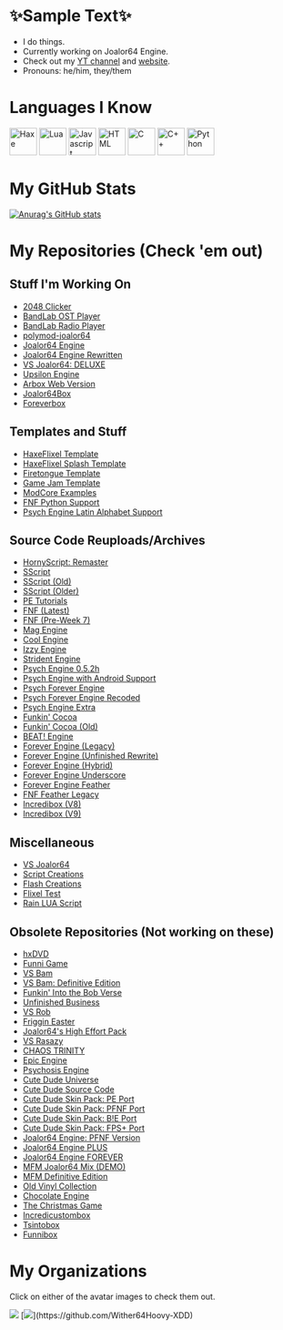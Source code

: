 # ✨Sample Text✨
* I do things.
* Currently working on Joalor64 Engine.
* Check out my [YT channel](https://www.youtube.com/channel/UC4tRMRL_iAHX5n1qQpHibfg) and [website](https://sites.google.com/view/joalor64official-net6-deez/home).
* Pronouns: he/him, they/them
# Languages I Know <br>
<img title="Haxe" src="https://cdn.jsdelivr.net/gh/devicons/devicon/icons/haxe/haxe-original.svg" width="48"/> <img title="Lua" src="https://upload.wikimedia.org/wikipedia/commons/thumb/c/cf/Lua-Logo.svg/1200px-Lua-Logo.svg.png" width="48"/> <img title="Javascript" src="https://cdn.jsdelivr.net/gh/devicons/devicon/icons/javascript/javascript-original.svg" width="48"/> <img title="HTML" src="https://cdn.jsdelivr.net/gh/devicons/devicon/icons/html5/html5-original.svg" width="48"/> <img title="C" src="https://cdn.jsdelivr.net/gh/devicons/devicon/icons/c/c-original.svg" width="48"/> <img title="C++" src="https://cdn.jsdelivr.net/gh/devicons/devicon/icons/cplusplus/cplusplus-original.svg" width="48"/> <img title="Python" src="https://cdn.jsdelivr.net/gh/devicons/devicon/icons/python/python-original.svg" width="48"/>

# My GitHub Stats
[![Anurag's GitHub stats](https://github-readme-stats.vercel.app/api?username=joalor64gh&theme=radical)](https://github.com/anuraghazra/github-readme-stats)

# My Repositories (Check 'em out)
## Stuff I'm Working On
* [2048 Clicker](https://github.com/Joalor64GH/2048-Clicker)
* [BandLab OST Player](https://github.com/Joalor64GH/BandLabOST-Player)
* [BandLab Radio Player](https://github.com/Joalor64GH/BandLab-Radio-Player)
* [polymod-joalor64](https://github.com/Joalor64GH/polymod-joalor64)
* [Joalor64 Engine](https://github.com/Joalor64GH/Joalor64-Engine)
* [Joalor64 Engine Rewritten](https://github.com/Joalor64GH/Joalor64-Engine-Rewrite)
* [VS Joalor64: DELUXE](https://github.com/Joalor64GH/VSJoalor64-DX)
* [Upsilon Engine](https://github.com/Joalor64GH/Upsilon-Engine)
* [Arbox Web Version](https://github.com/Joalor64GH/Arbox-WebVersion)
* [Joalor64Box](https://github.com/Joalor64GH/Joalor64Box)
* [Foreverbox](https://github.com/Joalor64GH/Foreverbox)

## Templates and Stuff
* [HaxeFlixel Template](https://github.com/Joalor64GH/HaxeFlixel-Template)
* [HaxeFlixel Splash Template](https://github.com/Joalor64GH/HaxeFlixelSplash-Template)
* [Firetongue Template](https://github.com/Joalor64GH/Firetongue-Template)
* [Game Jam Template](https://github.com/Joalor64GH/game-jam-template)
* [ModCore Examples](https://github.com/Joalor64GH/ModCore-Examples)
* [FNF Python Support](https://github.com/Joalor64GH/Friday-Night-Funkin-Python-Support)
* [Psych Engine Latin Alphabet Support](https://github.com/Joalor64GH/PsychEngine-Latin-Alphabet-Support)

## Source Code Reuploads/Archives
* [HornyScript: Remaster](https://github.com/Joalor64GH/HornyScript-RE)
* [SScript](https://github.com/Joalor64GH/SScript-New)
* [SScript (Old)](https://github.com/Joalor64GH/SScript)
* [SScript (Older)](https://github.com/Joalor64GH/SScript-Old)
* [PE Tutorials](https://github.com/Joalor64GH/PE-tutorials)
* [FNF (Latest)](https://github.com/Joalor64GH/FridayNightFunkin)
* [FNF (Pre-Week 7)](https://github.com/Joalor64GH/Funkin-PreWeek7)
* [Mag Engine](https://github.com/Joalor64GH/FNF-MagEngine)
* [Cool Engine](https://github.com/Joalor64GH/CoolEngine-Backup)
* [Izzy Engine](https://github.com/Joalor64GH/FNF-IzzyEngine)
* [Strident Engine](https://github.com/Joalor64GH/Strident-Engine)
* [Psych Engine 0.5.2h](https://github.com/Joalor64GH/PsychEngine-0.5.2h)
* [Psych Engine with Android Support](https://github.com/Joalor64GH/FNF-PsychEngine-With-Android-Support)
* [Psych Forever Engine](https://github.com/Joalor64GH/PsychForever-Engine)
* [Psych Forever Engine Recoded](https://github.com/Joalor64GH/Psych-Forever-Recoded)
* [Psych Engine Extra](https://github.com/Joalor64GH/PE-Extra)
* [Funkin' Cocoa](https://github.com/Joalor64GH/FunkinCocoa)
* [Funkin' Cocoa (Old)](https://github.com/Joalor64GH/CocoaV1)
* [BEAT! Engine](https://github.com/Joalor64GH/BEAT-Engine)
* [Forever Engine (Legacy)](https://github.com/Joalor64GH/Forever-Engine-Legacy)
* [Forever Engine (Unfinished Rewrite)](https://github.com/Joalor64GH/Forever-Engine-Rewrite)
* [Forever Engine (Hybrid)](https://github.com/Joalor64GH/Forever-Engine-Hybrid)
* [Forever Engine Underscore](https://github.com/Joalor64GH/ForeverUnderscore-backup)
* [Forever Engine Feather](https://github.com/Joalor64GH/Forever-Engine-Feather)
* [FNF Feather Legacy](https://github.com/Joalor64GH/FNF-Feather-Legacy)
* [Incredibox (V8)](https://github.com/Joalor64GH/IncrediboxOpenSource)
* [Incredibox (V9)](https://github.com/Joalor64GH/Incredibox-Latest)

## Miscellaneous
* [VS Joalor64](https://github.com/Joalor64GH/VSJoalor64-SourceCode)
* [Script Creations](https://github.com/Joalor64GH/Script-Creations)
* [Flash Creations](https://github.com/Joalor64GH/Flash-Creations)
* [Flixel Test](https://github.com/Joalor64GH/FlixelTest)
* [Rain LUA Script](https://github.com/Joalor64GH/Rain-LUA-Script)

## Obsolete Repositories (Not working on these)
* [hxDVD](https://github.com/Joalor64GH/hxDVD)
* [Funni Game](https://github.com/Joalor64GH/Funni-Game)
* [VS Bam](https://github.com/Joalor64GH/FNF-VS-Bam)
* [VS Bam: Definitive Edition](https://github.com/Joalor64GH/FNF-VS-Bam-DefinitiveEdition)
* [Funkin' Into the Bob Verse](https://github.com/Joalor64GH/BobVerse-SC)
* [Unfinished Business](https://github.com/Joalor64GH/Unfinished-Business)
* [VS Rob](https://github.com/Joalor64GH/FNF-VS-Rob)
* [Friggin Easter](https://github.com/Joalor64GH/Friggin-Easter)
* [Joalor64's High Effort Pack](https://github.com/Joalor64GH/Joalor64-High-Effort-Pack)
* [VS Rasazy](https://github.com/Joalor64GH/VSRasazy-Source)
* [CHAOS TRINITY](https://github.com/Joalor64GH/CHAOS-TRINITY)
* [Epic Engine](https://github.com/Joalor64GH/Epic-Engine)
* [Psychosis Engine](https://github.com/Joalor64GH/Psychosis-Engine)
* [Cute Dude Universe](https://github.com/Joalor64GH/Cute-Dude-Universe-WIP)
* [Cute Dude Source Code](https://github.com/Joalor64GH/Cute-Dude-Source)
* [Cute Dude Skin Pack: PE Port](https://github.com/Joalor64GH/CDSP-PE-Source)
* [Cute Dude Skin Pack: PFNF Port](https://github.com/Joalor64GH/CDSP-PFNF-Source)
* [Cute Dude Skin Pack: B!E Port](https://github.com/Joalor64GH/CDSP-BE-Port)
* [Cute Dude Skin Pack: FPS+ Port](https://github.com/Joalor64GH/CDSP-FPS-Plus)
* [Joalor64 Engine: PFNF Version](https://github.com/Joalor64GH/Joalor64-Engine-PFNF)
* [Joalor64 Engine PLUS](https://github.com/Joalor64GH/Joalor64-Engine-PLUS)
* [Joalor64 Engine FOREVER](https://github.com/Joalor64GH/Joalor64-Engine-FOREVER)
* [MFM Joalor64 Mix (DEMO)](https://github.com/Joalor64GH/MFM-Joalor64-Mix-DEMO)
* [MFM Definitive Edition](https://github.com/Joalor64GH/MFM-Definitive-Edition)
* [Old Vinyl Collection](https://github.com/Joalor64GH/OldVinyl-Source)
* [Chocolate Engine](https://github.com/Joalor64GH/Chocolate-Engine)
* [The Christmas Game](https://github.com/Joalor64GH/Christmas2022)
* [Incredicustombox](https://github.com/Joalor64GH/Incredicustombox)
* [Tsintobox](https://github.com/Joalor64GH/Tsintobox)
* [Funnibox](https://github.com/Joalor64GH/Funnibox)

# My Organizations
Click on either of the avatar images to check them out.

[![](https://avatars.githubusercontent.com/u/104655569?s=200&v=4)](https://github.com/JoalorEnterprises)
[![](https://avatars.githubusercontent.com/u/117836647?s=200&v=4")](https://github.com/Wither64Hoovy-XDD)
